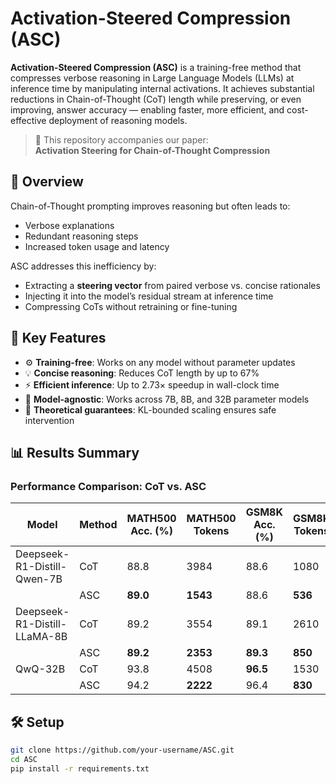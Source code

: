 # Activation-Steered Compression (ASC)

**Activation-Steered Compression (ASC)** is a training-free method that compresses verbose reasoning in Large Language Models (LLMs) at inference time by manipulating internal activations. It achieves substantial reductions in Chain-of-Thought (CoT) length while preserving, or even improving, answer accuracy — enabling faster, more efficient, and cost-effective deployment of reasoning models.

> 📄 This repository accompanies our paper:  
> **Activation Steering for Chain-of-Thought Compression**

## 🚀 Overview

Chain-of-Thought prompting improves reasoning but often leads to:
- Verbose explanations
- Redundant reasoning steps
- Increased token usage and latency

ASC addresses this inefficiency by:
- Extracting a **steering vector** from paired verbose vs. concise rationales
- Injecting it into the model’s residual stream at inference time
- Compressing CoTs without retraining or fine-tuning

## 🧠 Key Features

- ⚙️ **Training-free**: Works on any model without parameter updates
- 💡 **Concise reasoning**: Reduces CoT length by up to 67%
- ⚡ **Efficient inference**: Up to 2.73× speedup in wall-clock time
- 🧪 **Model-agnostic**: Works across 7B, 8B, and 32B parameter models
- 📐 **Theoretical guarantees**: KL-bounded scaling ensures safe intervention

## 📊 Results Summary

### Performance Comparison: CoT vs. ASC

| Model                          | Method | MATH500 Acc. (%) | MATH500 Tokens | GSM8K Acc. (%) | GSM8K Tokens |
|-------------------------------|--------|------------------|----------------|----------------|--------------|
| Deepseek-R1-Distill-Qwen-7B   | CoT    | 88.8             | 3984           | 88.6           | 1080         |
|                               | ASC    | **89.0**         | **1543**       | 88.6           | **536**      |
| Deepseek-R1-Distill-LLaMA-8B  | CoT    | 89.2             | 3554           | 89.1           | 2610         |
|                               | ASC    | **89.2**         | **2353**       | **89.3**       | **850**      |
| QwQ-32B                       | CoT    | 93.8             | 4508           | **96.5**       | 1530         |
|                               | ASC    | 94.2             | **2222**       | 96.4           | **830**      |


## 🛠️ Setup

```bash
git clone https://github.com/your-username/ASC.git
cd ASC
pip install -r requirements.txt
